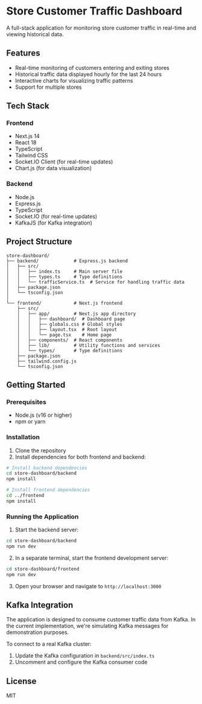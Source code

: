 # Store Customer Traffic Dashboard

A full-stack application for monitoring store customer traffic in real-time and viewing historical data.

## Features

- Real-time monitoring of customers entering and exiting stores
- Historical traffic data displayed hourly for the last 24 hours
- Interactive charts for visualizing traffic patterns
- Support for multiple stores

## Tech Stack

### Frontend
- Next.js 14
- React 18
- TypeScript
- Tailwind CSS
- Socket.IO Client (for real-time updates)
- Chart.js (for data visualization)

### Backend
- Node.js
- Express.js
- TypeScript
- Socket.IO (for real-time updates)
- KafkaJS (for Kafka integration)

## Project Structure

```
store-dashboard/
├── backend/             # Express.js backend
│   ├── src/
│   │   ├── index.ts     # Main server file
│   │   ├── types.ts     # Type definitions
│   │   └── trafficService.ts  # Service for handling traffic data
│   ├── package.json
│   └── tsconfig.json
│
└── frontend/            # Next.js frontend
    ├── src/
    │   ├── app/         # Next.js app directory
    │   │   ├── dashboard/  # Dashboard page
    │   │   ├── globals.css # Global styles
    │   │   ├── layout.tsx  # Root layout
    │   │   └── page.tsx    # Home page
    │   ├── components/  # React components
    │   ├── lib/         # Utility functions and services
    │   └── types/       # Type definitions
    ├── package.json
    ├── tailwind.config.js
    └── tsconfig.json
```

## Getting Started

### Prerequisites

- Node.js (v16 or higher)
- npm or yarn

### Installation

1. Clone the repository
2. Install dependencies for both frontend and backend:

```bash
# Install backend dependencies
cd store-dashboard/backend
npm install

# Install frontend dependencies
cd ../frontend
npm install
```

### Running the Application

1. Start the backend server:

```bash
cd store-dashboard/backend
npm run dev
```

2. In a separate terminal, start the frontend development server:

```bash
cd store-dashboard/frontend
npm run dev
```

3. Open your browser and navigate to `http://localhost:3000`

## Kafka Integration

The application is designed to consume customer traffic data from Kafka. In the current implementation, we're simulating Kafka messages for demonstration purposes.

To connect to a real Kafka cluster:

1. Update the Kafka configuration in `backend/src/index.ts`
2. Uncomment and configure the Kafka consumer code

## License

MIT
